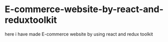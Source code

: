 # E-commerce-website-by-react-and-reduxtoolkit
here i have made E-commerce website by using react and redux toolkit
